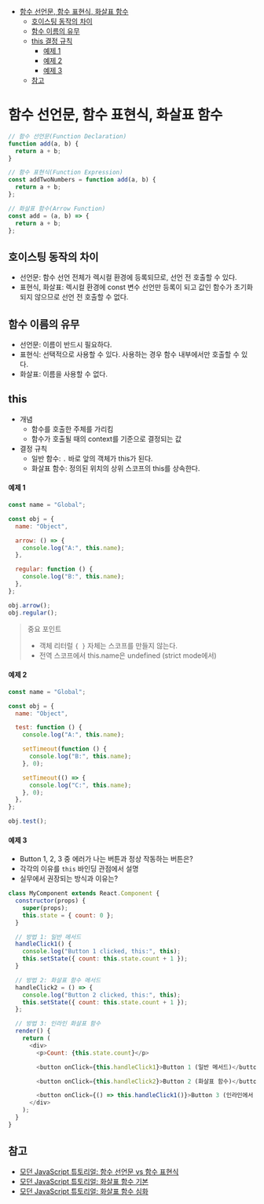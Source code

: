 - [함수 선언문, 함수 표현식, 화살표 함수](#함수-선언문-함수-표현식-화살표-함수)
  - [호이스팅 동작의 차이](#호이스팅-동작의-차이)
  - [함수 이름의 유무](#함수-이름의-유무)
  - [this 결정 규칙](#this-결정-규칙)
      - [예제 1](#예제-1)
      - [예제 2](#예제-2)
      - [예제 3](#예제-3)
  - [참고](#참고)

# 함수 선언문, 함수 표현식, 화살표 함수

```javascript
// 함수 선언문(Function Declaration)
function add(a, b) {
  return a + b;
}
```

```javascript
// 함수 표현식(Function Expression)
const addTwoNumbers = function add(a, b) {
  return a + b;
};
```

```javascript
// 화살표 함수(Arrow Function)
const add = (a, b) => {
  return a + b;
};
```

## 호이스팅 동작의 차이

- 선언문: 함수 선언 전체가 렉시컬 환경에 등록되므로, 선언 전 호출할 수 있다.
- 표현식, 화살표: 렉시컬 환경에 const 변수 선언만 등록이 되고 값인 함수가 초기화 되지 않으므로 선언 전 호출할 수 없다.

## 함수 이름의 유무

- 선언문: 이름이 반드시 필요하다.
- 표현식: 선택적으로 사용할 수 있다. 사용하는 경우 함수 내부에서만 호출할 수 있다.
- 화살표: 이름을 사용할 수 없다.

## this
- 개념
  - 함수를 호출한 주체를 가리킴
  - 함수가 호출될 때의 context를 기준으로 결정되는 값
- 결정 규칙
  - 일반 함수: `.` 바로 앞의 객체가 this가 된다.
  - 화살표 함수: 정의된 위치의 상위 스코프의 this를 상속한다.

#### 예제 1

```javascript
const name = "Global";

const obj = {
  name: "Object",

  arrow: () => {
    console.log("A:", this.name);
  },

  regular: function () {
    console.log("B:", this.name);
  },
};

obj.arrow();
obj.regular();
```

> 중요 포인트
>
> - 객체 리터럴 `{ }` 자체는 스코프를 만들지 않는다.
> - 전역 스코프에서 this.name은 undefined (strict mode에서)

#### 예제 2

```javascript
const name = "Global";

const obj = {
  name: "Object",

  test: function () {
    console.log("A:", this.name);

    setTimeout(function () {
      console.log("B:", this.name);
    }, 0);

    setTimeout(() => {
      console.log("C:", this.name);
    }, 0);
  },
};

obj.test();
```

#### 예제 3

- Button 1, 2, 3 중 에러가 나는 버튼과 정상 작동하는 버튼은?
- 각각의 이유를 `this` 바인딩 관점에서 설명
- 실무에서 권장되는 방식과 이유는?

```javascript
class MyComponent extends React.Component {
  constructor(props) {
    super(props);
    this.state = { count: 0 };
  }

  // 방법 1: 일반 메서드
  handleClick1() {
    console.log("Button 1 clicked, this:", this);
    this.setState({ count: this.state.count + 1 });
  }

  // 방법 2: 화살표 함수 메서드
  handleClick2 = () => {
    console.log("Button 2 clicked, this:", this);
    this.setState({ count: this.state.count + 1 });
  };

  // 방법 3: 인라인 화살표 함수
  render() {
    return (
      <div>
        <p>Count: {this.state.count}</p>

        <button onClick={this.handleClick1}>Button 1 (일반 메서드)</button>

        <button onClick={this.handleClick2}>Button 2 (화살표 함수)</button>

        <button onClick={() => this.handleClick1()}>Button 3 (인라인에서 일반 메서드 호출)</button>
      </div>
    );
  }
}
```

## 참고

- [모던 JavaScript 튜토리얼: 함수 선언문 vs 함수 표현식](https://ko.javascript.info/function-expressions)
- [모던 JavaScript 튜토리얼: 화살표 함수 기본](https://ko.javascript.info/arrow-functions-basics)
- [모던 JavaScript 튜토리얼: 화살표 함수 심화](https://ko.javascript.info/arrow-functions)
